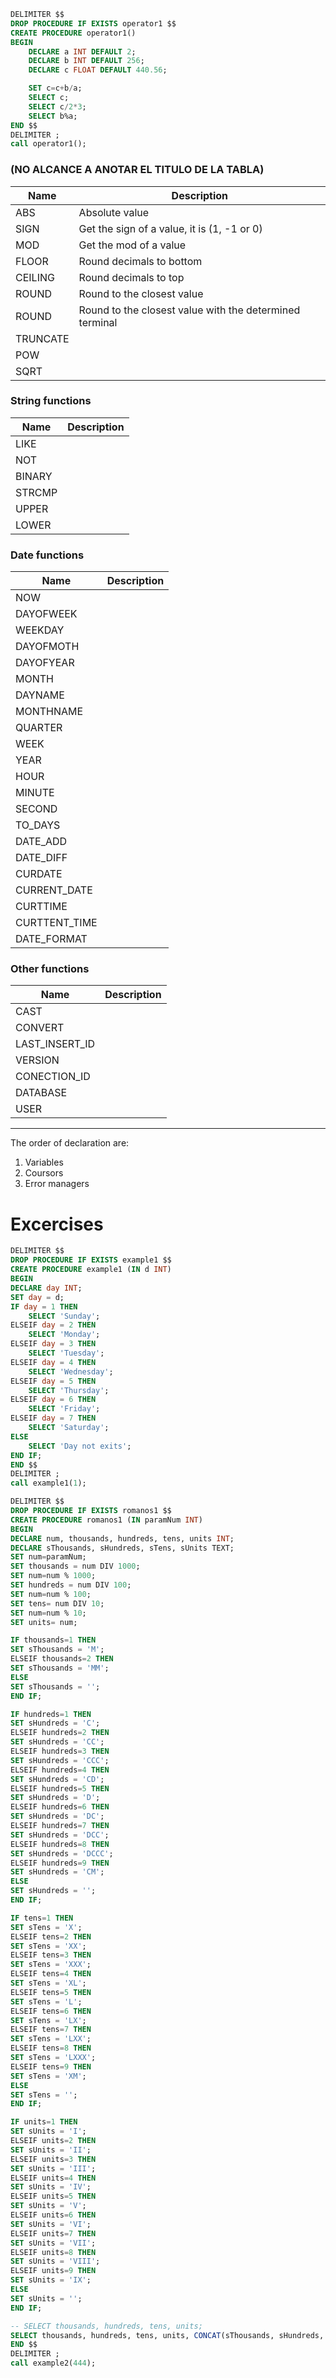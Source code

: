 ```sql
DELIMITER $$
DROP PROCEDURE IF EXISTS operator1 $$
CREATE PROCEDURE operator1()
BEGIN
    DECLARE a INT DEFAULT 2;
    DECLARE b INT DEFAULT 256;
    DECLARE c FLOAT DEFAULT 440.56;

    SET c=c+b/a;
    SELECT c;
    SELECT c/2*3;
    SELECT b%a;
END $$
DELIMITER ;
call operator1();
```
### (NO ALCANCE A ANOTAR EL TITULO DE LA TABLA)
| Name | Description |
| - | - |
| ABS |        Absolute value |
| SIGN |       Get the sign of a value, it is (1, -1 or 0) |
| MOD |        Get the mod of a value |
| FLOOR |      Round decimals to bottom |
| CEILING |    Round decimals to top |
| ROUND |      Round to the closest value |
| ROUND |      Round to the closest value with the determined terminal |
| TRUNCATE |         |
| POW |      |
| SQRT |         |

### String functions
| Name | Description |
| - | - |
| LIKE | |
| NOT | | LIKE
| BINARY | |
| STRCMP | |
| UPPER | |
| LOWER | |

### Date functions
| Name | Description |
| - | - |
| NOW | |
| DAYOFWEEK | |
| WEEKDAY | |
| DAYOFMOTH | |
| DAYOFYEAR | |
| MONTH | |
| DAYNAME | |
| MONTHNAME | |
| QUARTER | |
| WEEK | |
| YEAR | |
| HOUR | |
| MINUTE | |
| SECOND | |
| TO_DAYS | |
| DATE_ADD | |
| DATE_DIFF | |
| CURDATE | |
| CURRENT_DATE | |
| CURTTIME | |
| CURTTENT_TIME | |
| DATE_FORMAT | |

### Other functions
| Name | Description |
| - | - |
| CAST | |
| CONVERT | |
| LAST_INSERT_ID | |
| VERSION | |
| CONECTION_ID | |
| DATABASE | |
| USER | |

---
The order of declaration are:
1. Variables
2. Coursors
3. Error managers


# Excercises

```sql
DELIMITER $$
DROP PROCEDURE IF EXISTS example1 $$
CREATE PROCEDURE example1 (IN d INT)
BEGIN
DECLARE day INT;
SET day = d;
IF day = 1 THEN
    SELECT 'Sunday';
ELSEIF day = 2 THEN
    SELECT 'Monday';
ELSEIF day = 3 THEN
    SELECT 'Tuesday';
ELSEIF day = 4 THEN
    SELECT 'Wednesday';
ELSEIF day = 5 THEN
    SELECT 'Thursday';
ELSEIF day = 6 THEN
    SELECT 'Friday';
ELSEIF day = 7 THEN
    SELECT 'Saturday';
ELSE
    SELECT 'Day not exits';
END IF;
END $$
DELIMITER ;
call example1(1);
```

```sql
DELIMITER $$
DROP PROCEDURE IF EXISTS romanos1 $$
CREATE PROCEDURE romanos1 (IN paramNum INT)
BEGIN
DECLARE num, thousands, hundreds, tens, units INT;
DECLARE sThousands, sHundreds, sTens, sUnits TEXT;
SET num=paramNum;
SET thousands = num DIV 1000;
SET num=num % 1000;
SET hundreds = num DIV 100;
SET num=num % 100;
SET tens= num DIV 10;
SET num=num % 10;
SET units= num;

IF thousands=1 THEN
SET sThousands = 'M';
ELSEIF thousands=2 THEN
SET sThousands = 'MM';
ELSE
SET sThousands = '';
END IF;

IF hundreds=1 THEN
SET sHundreds = 'C';
ELSEIF hundreds=2 THEN
SET sHundreds = 'CC';
ELSEIF hundreds=3 THEN
SET sHundreds = 'CCC';
ELSEIF hundreds=4 THEN
SET sHundreds = 'CD';
ELSEIF hundreds=5 THEN
SET sHundreds = 'D';
ELSEIF hundreds=6 THEN
SET sHundreds = 'DC';
ELSEIF hundreds=7 THEN
SET sHundreds = 'DCC';
ELSEIF hundreds=8 THEN
SET sHundreds = 'DCCC';
ELSEIF hundreds=9 THEN
SET sHundreds = 'CM';
ELSE
SET sHundreds = '';
END IF;

IF tens=1 THEN
SET sTens = 'X';
ELSEIF tens=2 THEN
SET sTens = 'XX';
ELSEIF tens=3 THEN
SET sTens = 'XXX';
ELSEIF tens=4 THEN
SET sTens = 'XL';
ELSEIF tens=5 THEN
SET sTens = 'L';
ELSEIF tens=6 THEN
SET sTens = 'LX';
ELSEIF tens=7 THEN
SET sTens = 'LXX';
ELSEIF tens=8 THEN
SET sTens = 'LXXX';
ELSEIF tens=9 THEN
SET sTens = 'XM';
ELSE
SET sTens = '';
END IF;

IF units=1 THEN
SET sUnits = 'I';
ELSEIF units=2 THEN
SET sUnits = 'II';
ELSEIF units=3 THEN
SET sUnits = 'III';
ELSEIF units=4 THEN
SET sUnits = 'IV';
ELSEIF units=5 THEN
SET sUnits = 'V';
ELSEIF units=6 THEN
SET sUnits = 'VI';
ELSEIF units=7 THEN
SET sUnits = 'VII';
ELSEIF units=8 THEN
SET sUnits = 'VIII';
ELSEIF units=9 THEN
SET sUnits = 'IX';
ELSE
SET sUnits = '';
END IF;

-- SELECT thousands, hundreds, tens, units;
SELECT thousands, hundreds, tens, units, CONCAT(sThousands, sHundreds, sTens, sUnits) as result;
END $$
DELIMITER ;
call example2(444);
```